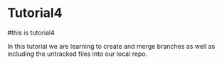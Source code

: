 # Tutorial4

#this is tutorial4

In this tutorial we are learning to create and merge branches as well as including the untracked files into our local repo.